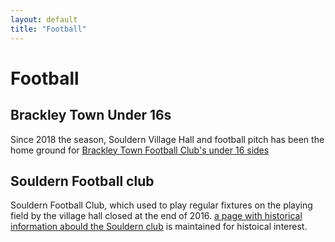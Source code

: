 ```yaml
---
layout: default
title: "Football"
---
```


# Football

## Brackley Town Under 16s

Since 2018 the season, Souldern Village Hall and football pitch has been the home ground for
[Brackley Town Football Club's under 16 sides](https://en.brackleytownfc.com/index.php/academy/academy-12-to-18-s/academy-u16-s)



## Souldern Football club

Souldern Football Club, which used to play regular fixtures on the
playing field by the village hall closed at the end of 2016. [a page
with historical information abould the Souldern club](souldern-fc) is
maintained for histoical interest.